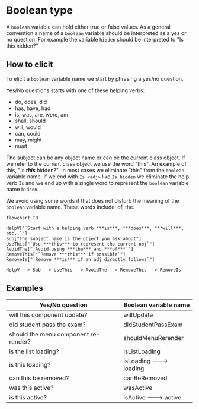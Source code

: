 # Boolean type

A `boolean` variable can hold either true or false values.
As a general convention a name of a `boolean` variable should be interpreted as a yes or no question.
For example the variable `hidden` should be interpreted to "Is this hidden?"

## How to elicit

To elicit a `boolean` variable name we start by phrasing a yes/no question.

Yes/No questions starts with one of these helping verbs:
- do, does, did
- has, have, had
- is, was, are, were, am
- shall, should
- will, would
- can, could
- may, might
- must

The subject can be any object name or can be the current class object.
If we refer to the current class object we use the word "this". An example of this, "Is ***this*** hidden?".
In most cases we eliminate "this" from the `boolean` variable name.
If we end with `Is <adj>` like `Is hidden` we eliminate the help verb `Is` and we end up with a single word to represent the `boolean` variable name `hidden`.

We avoid using some words if that does not disturb the meaning of the `boolean` variable name. These words include: of, the.

```mermaid
flowchart TB

HelpV["`Start with a helping verb ***is***, ***does***, ***will***, etc..`"]
Sub["The subject name is the object you ask about"]
UseThis["`Use ***this*** to represent the current obj`"]
AvoidThe["`Avoid using ***the*** and ***of***`"]
RemoveThis["`Remove ***this*** if possible`"]
RemoveIs["`Remove ***is*** if an adj directly follows`"]

HelpV --> Sub --> UseThis --> AvoidThe --> RemoveThis --> RemoveIs
```

## Examples

| Yes/No question                      | Boolean variable name  |
| ------------------------------------ | ---------------------- |
| will this component update?          | willUpdate             |
| did student pass the exam?           | didStudentPassExam     |
| should the menu component re-render? | shouldMenuRerender     |
| is the list loading?                 | isListLoading          |
| is this loading?                     | isLoading ---> loading |
| can this be removed?                 | canBeRemoved           |
| was this active?                     | wasActive              |
| is this active?                      | isActive ---> active   |

